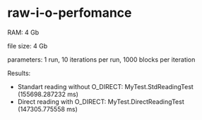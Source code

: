 # raw-i-o-perfomance

RAM: 4 Gb

file size: 4 Gb

parameters: 1 run, 10 iterations per run, 1000 blocks per iteration

Results:
* Standart reading without O_DIRECT:  MyTest.StdReadingTest (155698.287232 ms)
* Direct reading with O_DIRECT:       MyTest.DirectReadingTest (147305.775558 ms)
